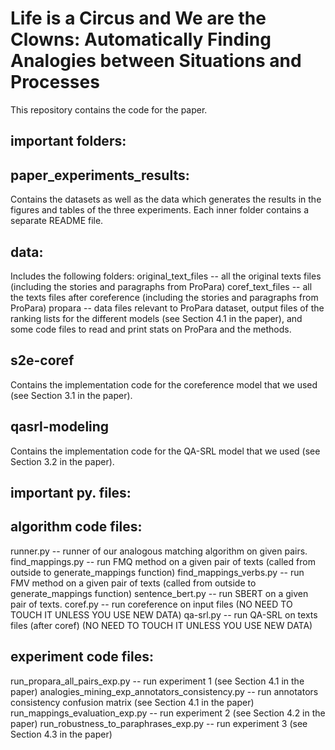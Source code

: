 # Life is a Circus and We are the Clowns: Automatically Finding Analogies between Situations and Processes

This repository contains the code for the paper.

## important folders:

## paper_experiments_results:
Contains the datasets as well as the data which generates the results in the figures and tables of the three experiments. 
Each inner folder contains a separate README file.

## data:
Includes the following folders:
original_text_files -- all the original texts files (including the stories and paragraphs from ProPara)
coref_text_files -- all the texts files after coreference (including the stories and paragraphs from ProPara)
propara -- data files relevant to ProPara dataset, output files of the ranking lists for the different models 
   (see Section 4.1 in the paper), and some code files to read and print stats on ProPara and the methods.
   
## s2e-coref
Contains the implementation code for the coreference model that we used (see Section 3.1 in the paper).

## qasrl-modeling
Contains the implementation code for the QA-SRL model that we used (see Section 3.2 in the paper).

## important py. files:
## algorithm code files:
runner.py -- runner of our analogous matching algorithm on given pairs.
find_mappings.py -- run FMQ method on a given pair of texts  (called from outside to generate_mappings function)
find_mappings_verbs.py -- run FMV method on a given pair of texts (called from outside to generate_mappings function)
sentence_bert.py -- run SBERT on a given pair of texts.
coref.py -- run coreference on input files (NO NEED TO TOUCH IT UNLESS YOU USE NEW DATA)
qa-srl.py -- run QA-SRL on texts files (after coref) (NO NEED TO TOUCH IT UNLESS YOU USE NEW DATA)

## experiment code files:
run_propara_all_pairs_exp.py -- run experiment 1 (see Section 4.1 in the paper)
analogies_mining_exp_annotators_consistency.py -- run annotators consistency confusion matrix (see Section 4.1 in the paper)
run_mappings_evaluation_exp.py -- run experiment 2 (see Section 4.2 in the paper)
run_robustness_to_paraphrases_exp.py -- run experiment 3 (see Section 4.3 in the paper)





